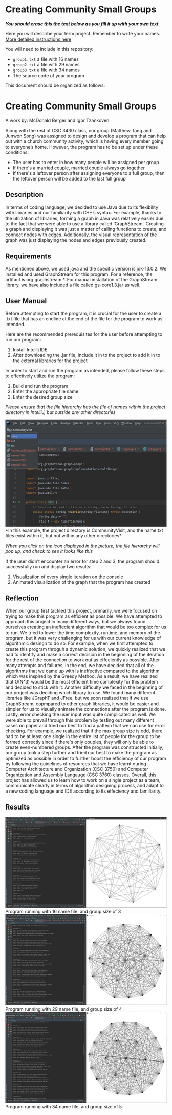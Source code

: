 # Creating Community Small Groups

_**You should erase this the text below as you fill it up with your own text**_

Here you will describe your term project. Remember to write your names.
[More detailed instructions here](SmallGroups-Graph.pdf)

You will need to include in this repository:
- `group1.txt` a file with 16 names
- `group2.txt` a file with 29 names
- `group3.txt` a file with 34 names
- The source code of your program

This document should be organized as follows:

# Creating Community Small Groups
A work by: McDonald Berger and Igor Tzankoven

Along with the rest of CSC 3430 class, our group (Matthew Tang and Junwon Song) was assigned to design and develop a program that can help out with a church community activity, which is having every member going to everyone’s home. However, the program has to be set up under these conditions:
- The user has to enter in how many people will be assigned per group
- If there's a married couple, married couple always go together
- If there's a leftover person after assigning everyone to a full group, then the leftover person will be added to the last full group

## Description
In terms of coding language, we decided to use Java due to its flexibility with libraries and our familiarity with C++’s syntax. For example, thanks to the utilization of libraries, forming a graph in Java was relatively easier due to the fact that we were able to use a library called ‘GraphStream’. Creating a graph and displaying it was just a matter of calling functions to create, and connect nodes with edges. Additionally, the visual representation of the graph was just displaying the nodes and edges previously created.

## Requirements
As mentioned above, we used java and the specific version is jdk-13.0.2. We installed and used GraphStream for this program. For a reference, the artifact is org.graphstream:*. For manual installation of the GraphStream library, we have also included a file called gs-core1.3.jar as well. 

## User Manual
Before attempting to start the program, it is crucial for the user to create a .txt file that has an endline at the end of the file for the program to work as intended. 

Here are the recommended prerequisites for the user before attempting to run our program:
1. Install Intellij IDE
2. After downloading the .jar file, include it in to the project to add it in to the external libraries for the project

In order to start and run the program as intended, please follow these steps to effectively utilize the program:
1. Build and run the program
2. Enter the appropriate file name
3. Enter the desired group size

*Please ensure that the file hierarchy has the file of names within the project directory in IntelliJ, but outside any other directories*

<img src="direct.JPG?raw=true"/>
*In this example, the project directory is CommunityVisit, and the name.txt files exist within it, but not within any other directories*

*When you click on the icon displayed in the picture, the file hierarchy will pop up, and check to see it looks like this*



If the user didn’t encounter an error for step 2 and 3, the program should successfully run and display two results:
1. Visualization of every single iteration on the console
2. Animated visualization of the graph that the program has created

## Reflection
When our group first tackled this project, primarily, we were focused on trying to make this program as efficient as possible. We have attempted to approach this project in many different ways, but we always found ourselves creating an ineffecient algorithm that would be too complex for us to run. We tried to lower the time complexity, runtime, and memory of the program, but it was very challenging for us with our current knowledge of algorithmic desingn to do so. For example, when we first attempted to create this program throguh a dynamic solution, we quickly realized that we had to identify and make a correct decision in the beginning of the iteration for the rest of the connection to work out as effeciently as possible. After many attempts and failures, in the end, we have decided that all of the algorithms that we came up with is ineffective compared to the algorithm which was inspired by the Greedy Method. As a result, we have realized that O(N^3) would be the most efficient time complexity for this problem and decided to stick with it. Another difficulty we faced in the beginning of our project was deciding which library to use. We found many different libraries like JGraphT and JFree, but we soon realized that if we use GraphStream, copmpared to other graph libraries, it would be easier and simpler for us to visually animate the connections after the program is done. Lastly, error checking the user input was quite complicated as well. We were able to prevail through this problem by testing out many different cases on paper and tried our best to find a pattern that we can use for error checking. For example, we realized that if the max group size is odd, there had to be at least one single in the entire list of people for the group to be formed correctly since if there's only couples, they will only be able to create even-numbered groups. After the program was constructed initially, our group took a step further and tried our best to make the program as optimized as possible in order to further boost the efficiency of our program by following the guidelines of resources that we have learnt during Computer Architecture and Organization (CSC 3750) and Computer Organization and Assembly Langauge (CSC 3760) classes. Overall, this project has allowed us to learn how to work on a single project as a team, communicate clearly in terms of algorithm designing process, and adapt to a new coding language and IDE according to its effeciency and familiarity.

## Results

<img src= "names16.JPG?raw=true"/>
Program running with 16 name file, and group size of 3

<img src="names29.JPG?raw=true"/>
Program running with 29 name file, and group size of 4

<img src="names34.JPG?raw=true"/>
Program running with 34 name file, and group size of 5
